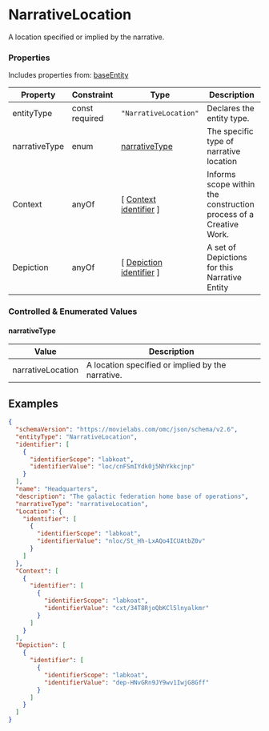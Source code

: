 # NarrativeLocation
A location specified or implied by the narrative.
### Properties
Includes properties from: [baseEntity](../core/baseEntity.md)

| Property      | Constraint        | Type                                                                               | Description                                                       |
| ------------- | ----------------- | ---------------------------------------------------------------------------------- | ----------------------------------------------------------------- |
| entityType    | const<br>required | `"NarrativeLocation"`                                                              | Declares the entity type.                                         |
| narrativeType | enum              | [narrativeType](#narrativeType)                                                    | The specific type of narrative location                           |
| Context       | anyOf             | [ [Context](./Context.md) <br>[identifier](../Utility/Utility.md#identifier) ]     | Informs scope within the construction process of a Creative Work. |
| Depiction     | anyOf             | [ [Depiction](./Depiction.md) <br>[identifier](../Utility/Utility.md#identifier) ] | A set of Depictions for this Narrative Entity                     |

### Controlled & Enumerated Values

#### narrativeType

| Value             | Description                                       |
| ----------------- | ------------------------------------------------- |
| narrativeLocation | A location specified or implied by the narrative. |
## Examples

```JSON
{  
  "schemaVersion": "https://movielabs.com/omc/json/schema/v2.6",  
  "entityType": "NarrativeLocation",  
  "identifier": [  
    {  
      "identifierScope": "labkoat",  
      "identifierValue": "loc/cnFSmIYdk0j5NhYkkcjnp"  
    }  
  ],  
  "name": "Headquarters",  
  "description": "The galactic federation home base of operations",  
  "narrativeType": "narrativeLocation",  
  "Location": {  
    "identifier": [  
      {  
        "identifierScope": "labkoat",  
        "identifierValue": "nloc/St_Hh-LxAQo4ICUAtbZ0v"  
      }  
    ]  
  },  
  "Context": [  
    {  
      "identifier": [  
        {  
          "identifierScope": "labkoat",  
          "identifierValue": "cxt/34T8RjoQbKCl5lnyalkmr"  
        }  
      ]  
    }  
  ],  
  "Depiction": [  
    {  
      "identifier": [  
        {  
          "identifierScope": "labkoat",  
          "identifierValue": "dep-HNvGRn9JY9wv1IwjG8Gff"  
        }  
      ]  
    }  
  ]  
}
```
